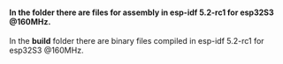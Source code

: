 #### In the folder there are files for assembly in esp-idf 5.2-rc1 for esp32S3 @160MHz.<br>
In the **build** folder there are binary files compiled in esp-idf 5.2-rc1 for esp32S3 @160MHz.<br>
